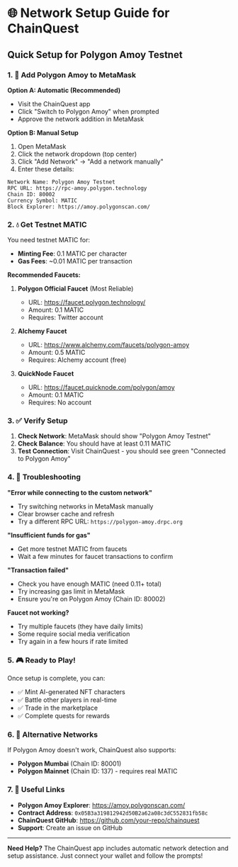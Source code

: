 # 🌐 Network Setup Guide for ChainQuest

## Quick Setup for Polygon Amoy Testnet

### 1. 🦊 Add Polygon Amoy to MetaMask

**Option A: Automatic (Recommended)**
- Visit the ChainQuest app
- Click "Switch to Polygon Amoy" when prompted
- Approve the network addition in MetaMask

**Option B: Manual Setup**
1. Open MetaMask
2. Click the network dropdown (top center)
3. Click "Add Network" → "Add a network manually"
4. Enter these details:

```
Network Name: Polygon Amoy Testnet
RPC URL: https://rpc-amoy.polygon.technology
Chain ID: 80002
Currency Symbol: MATIC
Block Explorer: https://amoy.polygonscan.com/
```

### 2. 💧 Get Testnet MATIC

You need testnet MATIC for:
- **Minting Fee**: 0.1 MATIC per character
- **Gas Fees**: ~0.01 MATIC per transaction

**Recommended Faucets:**

1. **Polygon Official Faucet** (Most Reliable)
   - URL: https://faucet.polygon.technology/
   - Amount: 0.1 MATIC
   - Requires: Twitter account

2. **Alchemy Faucet**
   - URL: https://www.alchemy.com/faucets/polygon-amoy
   - Amount: 0.5 MATIC
   - Requires: Alchemy account (free)

3. **QuickNode Faucet**
   - URL: https://faucet.quicknode.com/polygon/amoy
   - Amount: 0.1 MATIC
   - Requires: No account

### 3. ✅ Verify Setup

1. **Check Network**: MetaMask should show "Polygon Amoy Testnet"
2. **Check Balance**: You should have at least 0.11 MATIC
3. **Test Connection**: Visit ChainQuest - you should see green "Connected to Polygon Amoy"

### 4. 🚨 Troubleshooting

**"Error while connecting to the custom network"**
- Try switching networks in MetaMask manually
- Clear browser cache and refresh
- Try a different RPC URL: `https://polygon-amoy.drpc.org`

**"Insufficient funds for gas"**
- Get more testnet MATIC from faucets
- Wait a few minutes for faucet transactions to confirm

**"Transaction failed"**
- Check you have enough MATIC (need 0.11+ total)
- Try increasing gas limit in MetaMask
- Ensure you're on Polygon Amoy (Chain ID: 80002)

**Faucet not working?**
- Try multiple faucets (they have daily limits)
- Some require social media verification
- Try again in a few hours if rate limited

### 5. 🎮 Ready to Play!

Once setup is complete, you can:
- ✅ Mint AI-generated NFT characters
- ✅ Battle other players in real-time
- ✅ Trade in the marketplace
- ✅ Complete quests for rewards

### 6. 📱 Alternative Networks

If Polygon Amoy doesn't work, ChainQuest also supports:
- **Polygon Mumbai** (Chain ID: 80001)
- **Polygon Mainnet** (Chain ID: 137) - requires real MATIC

### 7. 🔗 Useful Links

- **Polygon Amoy Explorer**: https://amoy.polygonscan.com/
- **Contract Address**: `0x05B3a319812942d50B2a62a08c3dC552831fb58c`
- **ChainQuest GitHub**: https://github.com/your-repo/chainquest
- **Support**: Create an issue on GitHub

---

**Need Help?** 
The ChainQuest app includes automatic network detection and setup assistance. Just connect your wallet and follow the prompts!